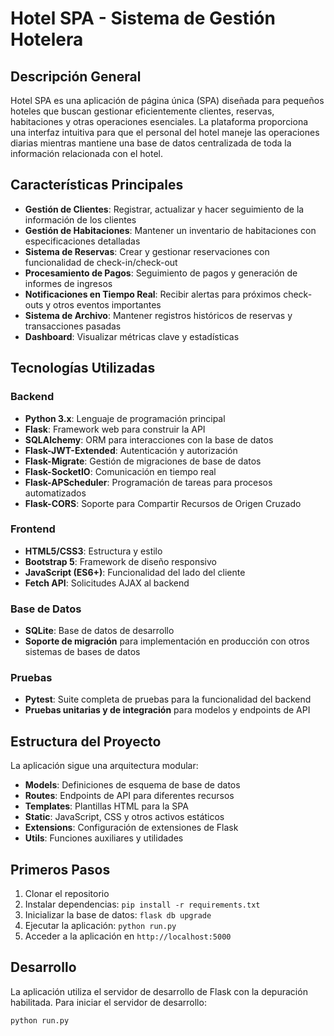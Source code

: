 # Hotel SPA - Sistema de Gestión Hotelera

## Descripción General

Hotel SPA es una aplicación de página única (SPA) diseñada para pequeños hoteles que buscan gestionar eficientemente clientes, reservas, habitaciones y otras operaciones esenciales. La plataforma proporciona una interfaz intuitiva para que el personal del hotel maneje las operaciones diarias mientras mantiene una base de datos centralizada de toda la información relacionada con el hotel.

## Características Principales

- **Gestión de Clientes**: Registrar, actualizar y hacer seguimiento de la información de los clientes
- **Gestión de Habitaciones**: Mantener un inventario de habitaciones con especificaciones detalladas
- **Sistema de Reservas**: Crear y gestionar reservaciones con funcionalidad de check-in/check-out
- **Procesamiento de Pagos**: Seguimiento de pagos y generación de informes de ingresos
- **Notificaciones en Tiempo Real**: Recibir alertas para próximos check-outs y otros eventos importantes
- **Sistema de Archivo**: Mantener registros históricos de reservas y transacciones pasadas
- **Dashboard**: Visualizar métricas clave y estadísticas

## Tecnologías Utilizadas

### Backend
- **Python 3.x**: Lenguaje de programación principal
- **Flask**: Framework web para construir la API
- **SQLAlchemy**: ORM para interacciones con la base de datos
- **Flask-JWT-Extended**: Autenticación y autorización
- **Flask-Migrate**: Gestión de migraciones de base de datos
- **Flask-SocketIO**: Comunicación en tiempo real
- **Flask-APScheduler**: Programación de tareas para procesos automatizados
- **Flask-CORS**: Soporte para Compartir Recursos de Origen Cruzado

### Frontend
- **HTML5/CSS3**: Estructura y estilo
- **Bootstrap 5**: Framework de diseño responsivo
- **JavaScript (ES6+)**: Funcionalidad del lado del cliente
- **Fetch API**: Solicitudes AJAX al backend

### Base de Datos
- **SQLite**: Base de datos de desarrollo
- **Soporte de migración** para implementación en producción con otros sistemas de bases de datos

### Pruebas
- **Pytest**: Suite completa de pruebas para la funcionalidad del backend
- **Pruebas unitarias y de integración** para modelos y endpoints de API

## Estructura del Proyecto

La aplicación sigue una arquitectura modular:
- **Models**: Definiciones de esquema de base de datos
- **Routes**: Endpoints de API para diferentes recursos
- **Templates**: Plantillas HTML para la SPA
- **Static**: JavaScript, CSS y otros activos estáticos
- **Extensions**: Configuración de extensiones de Flask
- **Utils**: Funciones auxiliares y utilidades

## Primeros Pasos

1. Clonar el repositorio
2. Instalar dependencias: `pip install -r requirements.txt`
3. Inicializar la base de datos: `flask db upgrade`
4. Ejecutar la aplicación: `python run.py`
5. Acceder a la aplicación en `http://localhost:5000`

## Desarrollo

La aplicación utiliza el servidor de desarrollo de Flask con la depuración habilitada. Para iniciar el servidor de desarrollo:

```bash
python run.py